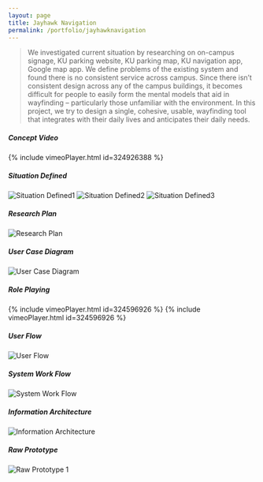 ```yaml
---
layout: page
title: Jayhawk Navigation
permalink: /portfolio/jayhawknavigation
---
```


> We investigated current situation by researching on on-campus signage, KU parking website, KU parking map, KU navigation app, Google map app. We define problems of the existing system and found there is no consistent service across campus. Since there isn’t consistent design across any of the campus buildings, it becomes difficult for people to easily form the mental models that aid in wayfinding – particularly those unfamiliar with the environment. In this project, we try to design a single, cohesive, usable, wayfinding tool that integrates with their daily lives and anticipates their daily needs.

##### Concept Video
{% include vimeoPlayer.html id=324926388 %}
##### Situation Defined
![Situation Defined1](https://cyrus-education.github.io/images/jn-sd1.png "Large example image")
![Situation Defined2](https://cyrus-education.github.io/images/jn-sd2.png "Large example image")
![Situation Defined3](https://cyrus-education.github.io/images/jn-sd3.png "Large example image")
##### Research Plan
![Research Plan](https://cyrus-education.github.io/images/jn-rp.png "Large example image")
##### User Case Diagram
![User Case Diagram](https://cyrus-education.github.io/images/jn-uc.png "Large example image")
##### Role Playing
{% include vimeoPlayer.html id=324596926 %}
{% include vimeoPlayer.html id=324596926 %}
##### User Flow
![User Flow](https://cyrus-education.github.io/images/jn-uf.png "Large example image")
##### System Work Flow
![System Work Flow](https://cyrus-education.github.io/images/jn-sf.png "Large example image")
##### Information Architecture
![Information Architecture](https://cyrus-education.github.io/images/jn-ia.png "Large example image")
##### Raw Prototype
![Raw Prototype 1](https://cyrus-education.github.io/images/rp-prototype1.png "Large example image")

